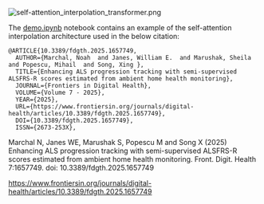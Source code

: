 ![self-attention_interpolation_transformer.png](self-attention_interpolation_transformer.png)


The [demo.ipynb](demo.ipynb) notebook contains an example of the self-attention interpolation architecture used in the below citation:
```
@ARTICLE{10.3389/fdgth.2025.1657749,
  AUTHOR={Marchal, Noah  and Janes, William E.  and Marushak, Sheila  and Popescu, Mihail  and Song, Xing },
  TITLE={Enhancing ALS progression tracking with semi-supervised ALSFRS-R scores estimated from ambient home health monitoring},
  JOURNAL={Frontiers in Digital Health},
  VOLUME={Volume 7 - 2025},
  YEAR={2025},
  URL={https://www.frontiersin.org/journals/digital-health/articles/10.3389/fdgth.2025.1657749},
  DOI={10.3389/fdgth.2025.1657749},
  ISSN={2673-253X},
```

Marchal N, Janes WE, Marushak S, Popescu M and Song X (2025) Enhancing ALS progression tracking with semi-supervised ALSFRS-R scores estimated from ambient home health monitoring. Front. Digit. Health 7:1657749. doi: 10.3389/fdgth.2025.1657749

https://www.frontiersin.org/journals/digital-health/articles/10.3389/fdgth.2025.1657749
